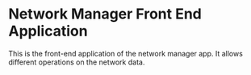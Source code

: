 # Network Manager Front End Application
This is the front-end application of the network manager app. It allows different operations on the network data.